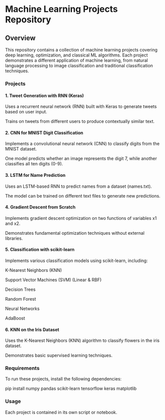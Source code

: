 # Machine Learning Projects Repository

## Overview

This repository contains a collection of machine learning projects covering deep learning, optimization, and classical ML algorithms. Each project demonstrates a different application of machine learning, from natural language processing to image classification and traditional classification techniques.

### Projects

#### 1. Tweet Generation with RNN (Keras)

Uses a recurrent neural network (RNN) built with Keras to generate tweets based on user input.

Trains on tweets from different users to produce contextually similar text.

#### 2. CNN for MNIST Digit Classification

Implements a convolutional neural network (CNN) to classify digits from the MNIST dataset.

One model predicts whether an image represents the digit 7, while another classifies all ten digits (0-9).

#### 3. LSTM for Name Prediction

Uses an LSTM-based RNN to predict names from a dataset (names.txt).

The model can be trained on different text files to generate new predictions.

#### 4. Gradient Descent from Scratch

Implements gradient descent optimization on two functions of variables x1 and x2.

Demonstrates fundamental optimization techniques without external libraries.

#### 5. Classification with scikit-learn

Implements various classification models using scikit-learn, including:

K-Nearest Neighbors (KNN)

Support Vector Machines (SVM) (Linear & RBF)

Decision Trees

Random Forest

Neural Networks

AdaBoost

#### 6. KNN on the Iris Dataset

Uses the K-Nearest Neighbors (KNN) algorithm to classify flowers in the iris dataset.

Demonstrates basic supervised learning techniques.

### Requirements

To run these projects, install the following dependencies:

pip install numpy pandas scikit-learn tensorflow keras matplotlib

### Usage

Each project is contained in its own script or notebook. 
